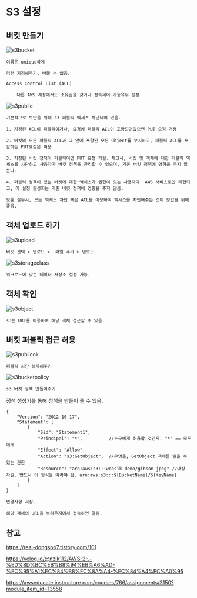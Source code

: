# S3 설정

## 버킷 만들기

![s3bucket](../../images/AWS/s3bucket.png)

    이름은 unique하게

    리전 지정해주기. 바꿀 수 없음.

    Access Control List (ACL)

        다른 AWS 계정에서도 소유권을 갖거나 접속제어 가능유무 설정.


![s3public](../../images/AWS/s3public.png)

    기본적으로 보안을 위해 s3 퍼블릭 엑세스 차단되어 있음.

    1. 지정된 ACL이 퍼블릭이거나, 요청에 퍼블릭 ACL이 포함되어있으면 PUT 요청 거정

    2. 버킷의 모든 퍼블릭 ACL과 그 안에 포함된 모든 Object를 무시하고, 퍼블릭 ACL를 포함하는 PUT요청은 허용

    3. 지정된 버킷 정책이 퍼블릭이면 PUT 요청 거절. 체크시, 버킷 및 객체에 대한 퍼블릭 액세스를 차단하고 사용자가 버킷 정책을 관리할 수 있으며, 기존 버킷 정책에 영향을 주지 않는다. 

    4. 퍼블릭 정책이 있는 버킷에 대한 액세스가 권한이 있는 사용자와  AWS 서비스로만 제한되고, 이 설정 활성화는 기존 버킷 정책에 영향을 주지 않음. 

    보통 실무시, 모든 액세스 차단 혹은 ACL을 이용하여 액세스를 차단해주는 것이 보안을 위해 좋음. 

## 객체 업로드 하기

![s3upload](../../images/AWS/s3upload.png)

    버킷 선택 > 업로드 >  파일 추가 > 업로드

![s3storageclass](../../images/AWS/s3storageclass.png)

    워크로드에 맞는 데이터 저장소 설정 가능.

## 객체 확인

![s3object](../../images/AWS/s3object.png)

    s3는 URL을 이용하여 해당 객체 접근할 수 있음. 

## 버킷 퍼블릭 접근 허용

![s3publicok](../../images/AWS/s3publicok.png)

    퍼블릭 차단 해제해주기

![s3bucketpolicy](../../images/AWS/s3bucketpolicy.png)

    s3 버킷 정책 만들어주기

정책 생성기를 통해 정책을 만들어 줄 수 있음.

~~~
{
	"Version": "2012-10-17",
	"Statement": [
		{
			"Sid": "Statement1",  
			"Principal": "*",          //누구에게 허용할 것인지. "*" == 모두에게
			"Effect": "Allow",
			"Action": "s3:GetObject",  //무엇을, GetObject 객체를 읽을 수 있는 권한
			"Resource": "arn:aws:s3:::woosik-demo/gibson.jpeg" //대상 자원. 반드시 이 형식을 따라야 함. arn:aws:s3:::${BucketName}/${KeyName}
		}
	]
}
~~~

    변경사항 저장. 

    해당 객체의 URL을 브라우저에서 접속하면 열림.

## 참고 

https://real-dongsoo7.tistory.com/101

https://velog.io/@nzlk112/AWS-2-.-%ED%8D%BC%EB%B8%94%EB%A6%AD-%EC%95%A1%EC%84%B8%EC%8A%A4-%EC%84%A4%EC%A0%95

https://awseducate.instructure.com/courses/766/assignments/3150?module_item_id=13558